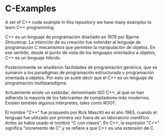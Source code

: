 # C-Examples
A set of C++ code example
In this repository we have many examples to learn C++ programming.

C++ es un lenguaje de programación diseñado en 1979 por Bjarne Stroustrup. La intención de su creación fue extender al lenguaje de programación C mecanismos que permiten la manipulación de objetos. En ese sentido, desde el punto de vista de los lenguajes orientados a objetos, C++ es un lenguaje híbrido.

Posteriormente se añadieron facilidades de programación genérica, que se sumaron a los paradigmas de programación estructurada y programación orientada a objetos. Por esto se suele decir que el C++ es un lenguaje de programación multiparadigma.

Actualmente existe un estándar, denominado ISO C++, al que se han adherido la mayoría de los fabricantes de compiladores más modernos. Existen también algunos intérpretes, tales como ROOT.

El nombre "C++" fue propuesto por Rick Mascitti en el año 1983, cuando el lenguaje fue utilizado por primera vez fuera de un laboratorio científico. Antes se había usado el nombre "C con clases". En C++, la expresión "C++" significa "incremento de C" y se refiere a que C++ es una extensión de C.

